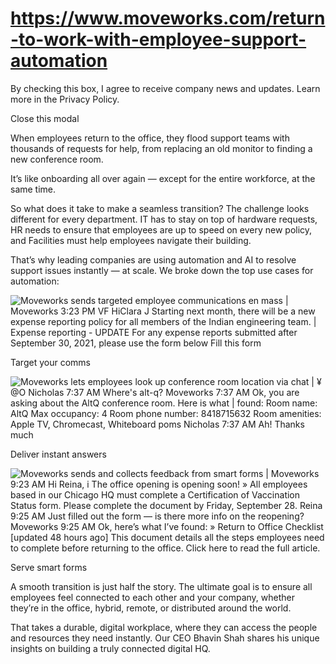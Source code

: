 # https://www.moveworks.com/return-to-work-with-employee-support-automation

By checking this box, I agree to receive company news and updates. Learn more in the Privacy Policy.







  Close this modal
  


When employees return to the office, they flood support teams with thousands of requests for help, from replacing an old monitor to finding a new conference room. 

It’s like onboarding all over again — except for the entire workforce, at the same time.

So what does it take to make a seamless transition? The challenge looks different for every department. IT has to stay on top of hardware requests, HR needs to ensure that employees are up to speed on every new policy, and Facilities must help employees navigate their building.

That’s why leading companies are using automation and AI to resolve support issues instantly — at scale. We broke down the top use cases for automation:

![Moveworks sends targeted employee communications en mass | Moveworks 3:23 PM VF HiClara J Starting next month, there will be a new expense reporting policy for all members of the Indian engineering team. | Expense reporting - UPDATE For any expense reports submitted after September 30, 2021, please use the form below Fill this form](https://www.moveworks.com/hs-fs/hubfs/Moveweb/Device%20Screenshots/PrpChat-Website-expense%20reporting.png)

Target your comms 

![Moveworks lets employees look up conference room location via chat | ¥ @O Nicholas 7:37 AM Where's alt-q? Moveworks 7:37 AM Ok, you are asking about the AltQ conference room. Here is what | found: Room name: AltQ Max occupancy: 4 Room phone number: 8418715632 Room amenities: Apple TV, Chromecast, Whiteboard poms Nicholas 7:37 AM Ah! Thanks much](https://www.moveworks.com/hs-fs/hubfs/Moveweb/Device%20Screenshots/PrpChat-Website-Room_Lookup.png)

Deliver instant answers 

![Moveworks sends and collects feedback from smart forms | Moveworks 9:23 AM Hi Reina, i The office opening is opening soon! » All employees based in our Chicago HQ must complete a Certification of Vaccination Status form. Please complete the document by Friday, September 28. Reina 9:25 AM Just filled out the form — is there more info on the reopening? Moveworks 9:25 AM Ok, here’s what I’ve found: » Return to Office Checklist [updated 48 hours ago] This document details all the steps employees need to complete before returning to the office. Click here to read the full article.](https://www.moveworks.com/hs-fs/hubfs/Moveweb/Device%20Screenshots/PrpChat-Website-Certificate%20of%20Vaccination.png)

Serve smart forms 

A smooth transition is just half the story. The ultimate goal is to ensure all employees feel connected to each other and your company, whether they’re in the office, hybrid, remote, or distributed around the world.

That takes a durable, digital workplace, where they can access the people and resources they need instantly. Our CEO Bhavin Shah shares his unique insights on building a truly connected digital HQ.

